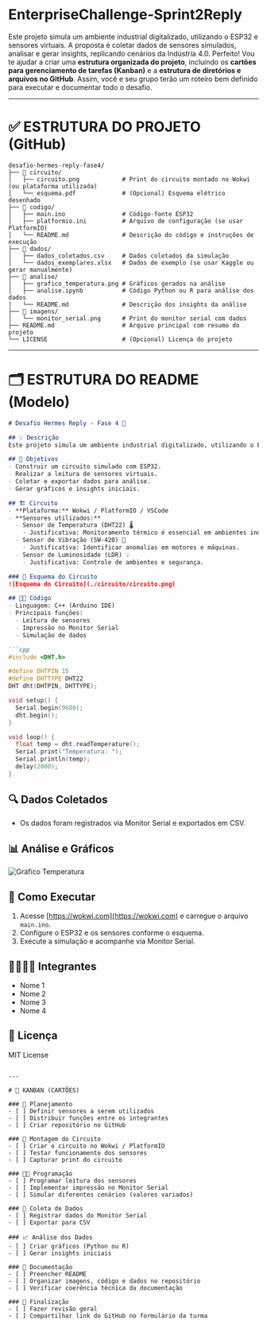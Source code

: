 # EnterpriseChallenge-Sprint2Reply
Este projeto simula um ambiente industrial digitalizado, utilizando o ESP32 e sensores virtuais. A proposta é coletar dados de sensores simulados, analisar e gerar insights, replicando cenários da Indústria 4.0.
Perfeito! Vou te ajudar a criar uma **estrutura organizada do projeto**, incluindo os **cartões para gerenciamento de tarefas (Kanban)** e a **estrutura de diretórios e arquivos no GitHub**. Assim, você e seu grupo terão um roteiro bem definido para executar e documentar todo o desafio.

---

# ✅ ESTRUTURA DO PROJETO (GitHub)

```
desafio-hermes-reply-fase4/
├── 📁 circuito/
│   ├── circuito.png            # Print do circuito montado no Wokwi (ou plataforma utilizada)
│   └── esquema.pdf             # (Opcional) Esquema elétrico desenhado
├── 📁 codigo/
│   ├── main.ino                # Código-fonte ESP32
│   ├── platformio.ini          # Arquivo de configuração (se usar PlatformIO)
│   └── README.md               # Descrição do código e instruções de execução
├── 📁 dados/
│   ├── dados_coletados.csv     # Dados coletados da simulação
│   └── dados_exemplares.xlsx   # Dados de exemplo (se usar Kaggle ou gerar manualmente)
├── 📁 analise/
│   ├── grafico_temperatura.png # Gráficos gerados na análise
│   ├── analise.ipynb           # Código Python ou R para análise dos dados
│   └── README.md               # Descrição dos insights da análise
├── 📁 imagens/
│   └── monitor_serial.png      # Print do monitor serial com dados
├── README.md                   # Arquivo principal com resumo do projeto
└── LICENSE                     # (Opcional) Licença do projeto
```

---

# 🗂️ ESTRUTURA DO README (Modelo)

````markdown
# Desafio Hermes Reply - Fase 4 🚀

## 💡 Descrição
Este projeto simula um ambiente industrial digitalizado, utilizando o ESP32 e sensores virtuais. A proposta é coletar dados de sensores simulados, analisar e gerar insights, replicando cenários da Indústria 4.0.

## 🧠 Objetivos
- Construir um circuito simulado com ESP32.
- Realizar a leitura de sensores virtuais.
- Coletar e exportar dados para análise.
- Gerar gráficos e insights iniciais.

## 🏗️ Circuito
- **Plataforma:** Wokwi / PlatformIO / VSCode
- **Sensores utilizados:**
  - Sensor de Temperatura (DHT22) 🌡️
    - Justificativa: Monitoramento térmico é essencial em ambientes industriais.
  - Sensor de Vibração (SW-420) 📳
    - Justificativa: Identificar anomalias em motores e máquinas.
  - Sensor de Luminosidade (LDR) 💡
    - Justificativa: Controle de ambientes e segurança.

### 🔌 Esquema do Circuito
![Esquema do Circuito](./circuito/circuito.png)

## 🧑‍💻 Código
- Linguagem: C++ (Arduino IDE)
- Principais funções:
  - Leitura de sensores
  - Impressão no Monitor Serial
  - Simulação de dados

```cpp
#include <DHT.h>

#define DHTPIN 15
#define DHTTYPE DHT22
DHT dht(DHTPIN, DHTTYPE);

void setup() {
  Serial.begin(9600);
  dht.begin();
}

void loop() {
  float temp = dht.readTemperature();
  Serial.print("Temperatura: ");
  Serial.println(temp);
  delay(2000);
}
````

## 🔍 Dados Coletados

* Os dados foram registrados via Monitor Serial e exportados em CSV.

## 📊 Análise e Gráficos

![Gráfico Temperatura](./analise/grafico_temperatura.png)

## 🚀 Como Executar

1. Acesse [https://wokwi.com](https://wokwi.com) e carregue o arquivo `main.ino`.
2. Configure o ESP32 e os sensores conforme o esquema.
3. Execute a simulação e acompanhe via Monitor Serial.

## 👨‍👩‍👦‍👦 Integrantes

* Nome 1
* Nome 2
* Nome 3
* Nome 4

## 📜 Licença

MIT License

```

---

# 📅 KANBAN (CARTÕES)

### 🔧 Planejamento
- [ ] Definir sensores a serem utilizados
- [ ] Distribuir funções entre os integrantes
- [ ] Criar repositório no GitHub

### 🔌 Montagem do Circuito
- [ ] Criar o circuito no Wokwi / PlatformIO
- [ ] Testar funcionamento dos sensores
- [ ] Capturar print do circuito

### 👨‍💻 Programação
- [ ] Programar leitura dos sensores
- [ ] Implementar impressão no Monitor Serial
- [ ] Simular diferentes cenários (valores variados)

### 📑 Coleta de Dados
- [ ] Registrar dados do Monitor Serial
- [ ] Exportar para CSV

### 📈 Análise dos Dados
- [ ] Criar gráficos (Python ou R)
- [ ] Gerar insights iniciais

### 📄 Documentação
- [ ] Preencher README
- [ ] Organizar imagens, código e dados no repositório
- [ ] Verificar coerência técnica da documentação

### 🚀 Finalização
- [ ] Fazer revisão geral
- [ ] Compartilhar link do GitHub no formulário da turma
